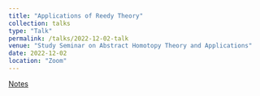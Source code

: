 ```yaml
---
title: "Applications of Reedy Theory"
collection: talks
type: "Talk"
permalink: /talks/2022-12-02-talk
venue: "Study Seminar on Abstract Homotopy Theory and Applications"
date: 2022-12-02
location: "Zoom"
---
```


[Notes](https://magisterlud.github.io/files/Reedy%20Cats%20and%20their%20Applications.pdf)
